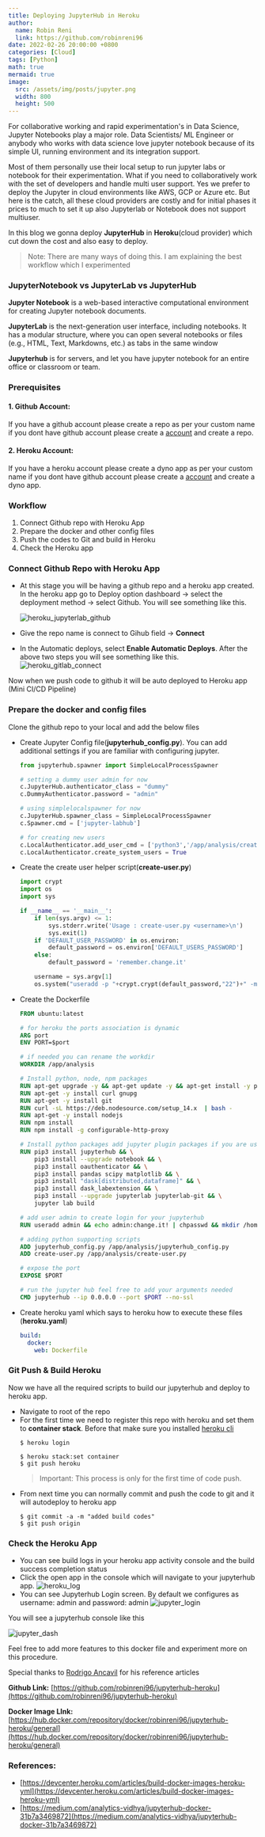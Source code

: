 ```yaml
---
title: Deploying JupyterHub in Heroku
author:
  name: Robin Reni
  link: https://github.com/robinreni96
date: 2022-02-26 20:00:00 +0800
categories: [Cloud]
tags: [Python]
math: true
mermaid: true
image:
  src: /assets/img/posts/jupyter.png
  width: 800
  height: 500
---
```

For collaborative working and rapid experimentation's in Data Science, Jupyter Notebooks play a major role. Data Scientists/ ML Engineer or anybody who works with data science love jupyter notebook because of its simple UI, running environment and its integration support.

Most of them personally use their local setup to run jupyter labs or notebook for their experimentation. What if you need to collaboratively work with the set of developers and handle multi user support. Yes we prefer to deploy the Jupyter in cloud environments like AWS, GCP or Azure etc. But here is the catch, all these cloud providers are costly and for initial phases it prices to much to set it up also Jupyterlab or Notebook does not support multiuser.

In this blog we gonna deploy **JupyterHub** in **Heroku**(cloud provider) which cut down the cost and also easy to deploy.

> Note: There are many ways of doing this. I am explaining the best workflow which I experimented

### JupyterNotebook vs JupyterLab vs JupyterHub
**Jupyter Notebook** is a web-based interactive computational environment for creating Jupyter notebook documents.

**JupyterLab** is the next-generation user interface, including notebooks. It has a modular structure, where you can open several notebooks or files (e.g., HTML, Text, Markdowns, etc.) as tabs in the same window

**Jupyterhub** is for servers, and let you have jupyter notebook for an entire office or classroom or team.

### Prerequisites
#### 1. Github Account:
If you have a github account please create a repo as per your custom name if you dont have github account please create a [account](https://github.com/join) and create a repo.
#### 2. Heroku Account:
If you have a heroku account please create a dyno app as per your custom name if you dont have github account please create a [account](https://signup.heroku.com/) and create a dyno app.

### Workflow
1. Connect Github repo with Heroku App
2. Prepare the docker and other config files
3. Push the codes to Git and build in Heroku
4. Check the Heroku app

### Connect Github Repo with Heroku App
* At this stage you will be having a github repo and a heroku app created. In the heroku app go to Deploy option dashboard -> select the deployment method -> select Github. You will see something like this.

  ![heroku_jupyterlab_github](/assets/img/posts/heroku_jupyterhub_git.png)
* Give the repo name is connect to Gihub field -> **Connect**
* In the Automatic deploys, select **Enable Automatic Deploys**. After the above two steps you will see something like this.
![heroku_gitlab_connect](/assets/img/posts/heroku_gitlab_connect.png)

Now when we push code to github it will be auto deployed to Heroku app (Mini CI/CD Pipeline)

### Prepare the docker and config files
Clone the github repo to your local and add the below files
* Create Jupyter Config file(**jupyterhub_config.py**). You can add additional settings if you are familiar with configuring jupyter.
  ```python
  from jupyterhub.spawner import SimpleLocalProcessSpawner

  # setting a dummy user admin for now
  c.JupyterHub.authenticator_class = "dummy"
  c.DummyAuthenticator.password = "admin"

  # using simplelocalspawner for now
  c.JupyterHub.spawner_class = SimpleLocalProcessSpawner
  c.Spawner.cmd = ['jupyter-labhub']

  # for creating new users
  c.LocalAuthenticator.add_user_cmd = ['python3','/app/analysis/create-user.py','USERNAME']
  c.LocalAuthenticator.create_system_users = True
  ```
* Create the create user helper script(**create-user.py**)
  ```python
  import crypt
  import os
  import sys

  if __name__ == '__main__':
      if len(sys.argv) <= 1:
          sys.stderr.write('Usage : create-user.py <username>\n')
          sys.exit(1)
      if 'DEFAULT_USER_PASSWORD' in os.environ:
          default_password = os.environ['DEFAULT_USERS_PASSWORD']
      else:
          default_password = 'remember.change.it'

      username = sys.argv[1]
      os.system("useradd -p "+crypt.crypt(default_password,"22")+" -m "+username)
  ```
* Create the Dockerfile
  ```Dockerfile
  FROM ubuntu:latest

  # for heroku the ports association is dynamic
  ARG port
  ENV PORT=$port

  # if needed you can rename the workdir
  WORKDIR /app/analysis

  # Install python, node, npm packages
  RUN apt-get upgrade -y && apt-get update -y && apt-get install -y python3-pip && pip3 install --upgrade pip
  RUN apt-get -y install curl gnupg
  RUN apt-get -y install git
  RUN curl -sL https://deb.nodesource.com/setup_14.x  | bash -
  RUN apt-get -y install nodejs
  RUN npm install
  RUN npm install -g configurable-http-proxy

  # Install python packages add jupyter plugin packages if you are using I have added dask and git for my experiment
  RUN pip3 install jupyterhub && \
      pip3 install --upgrade notebook && \
      pip3 install oauthenticator && \
      pip3 install pandas scipy matplotlib && \
      pip3 install "dask[distributed,dataframe]" && \
      pip3 install dask_labextension && \
      pip3 install --upgrade jupyterlab jupyterlab-git && \
      jupyter lab build

  # add user admin to create login for your jupyterhub
  RUN useradd admin && echo admin:change.it! | chpasswd && mkdir /home/admin && chown admin:admin /home/admin

  # adding python supporting scripts
  ADD jupyterhub_config.py /app/analysis/jupyterhub_config.py
  ADD create-user.py /app/analysis/create-user.py

  # expose the port
  EXPOSE $PORT

  # run the jupyter hub feel free to add your arguments needed
  CMD jupyterhub --ip 0.0.0.0 --port $PORT --no-ssl
  ```
* Create heroku yaml which says to heroku how to execute these files (**heroku.yaml**)
  ```yaml
  build:
    docker:
      web: Dockerfile
  ```
### Git Push & Build Heroku
Now we have all the required scripts to build our jupyterhub and deploy to heroku app.
* Navigate to root of the repo
* For the first time we need to register this repo with heroku and set them to **container stack**. Before that make sure you installed [heroku cli](https://devcenter.heroku.com/articles/heroku-cli)
  ```shell
  $ heroku login
  ```
  ```shell
  $ heroku stack:set container
  $ git push heroku
  ```
  > Important: This process is only for the first time of code push.
* From next time you can normally commit and push the code to git and it will autodeploy to heroku app
  ```shell
  $ git commit -a -m "added build codes"
  $ git push origin
  ```

### Check the Heroku App
* You can see build logs in your heroku app activity console and the build success completion status
* Click the open app in the console which will navigate to your jupyterhub app.
  ![heroku_log](/assets/img/posts/heroku_log.png)
* You can see Jupyterhub Login screen. By default we configures as username: admin and password: admin
  ![jupyter_login](/assets/img/posts/jupyter_login.png)

You will see a jupyterhub console like this

![jupyter_dash](/assets/img/posts/jupyter_dash.png)

Feel free to add more features to this docker file and experiment more on this procedure.

Special thanks to [Rodrigo Ancavil](https://medium.com/@rancavil) for his reference articles

**Github Link:** [https://github.com/robinreni96/jupyterhub-heroku](https://github.com/robinreni96/jupyterhub-heroku)

**Docker Image LInk:** [https://hub.docker.com/repository/docker/robinreni96/jupyterhub-heroku/general](https://hub.docker.com/repository/docker/robinreni96/jupyterhub-heroku/general)

### References:
* [https://devcenter.heroku.com/articles/build-docker-images-heroku-yml](https://devcenter.heroku.com/articles/build-docker-images-heroku-yml)
* [https://medium.com/analytics-vidhya/jupyterhub-docker-31b7a3469872](https://medium.com/analytics-vidhya/jupyterhub-docker-31b7a3469872)
